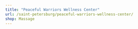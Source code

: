 ```yaml
---
title: "Peaceful Warriors Wellness Center"
url: /saint-petersburg/peaceful-warriors-wellness-center/
shop: Massage
---
```

